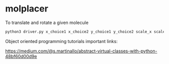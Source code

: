 # molplacer

To translate and rotate a given molecule 

```bash
python3 driver.py x_choice1 x_choice2 y_choice1 y_choice2 scale_x scale_y scale_z rotate_x rotate_y rotate_z
```

Object oriented programming tutorials important links:

https://medium.com/@s.martinallo/abstract-virtual-classes-with-python-48bf60d00d9e
